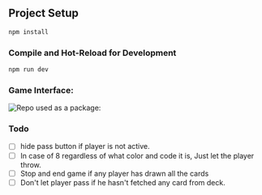 
## Project Setup

```sh
npm install
```

### Compile and Hot-Reload for Development

```sh
npm run dev
```

### Game Interface:

![Repo used as a package:](https://user-images.githubusercontent.com/49122753/217280008-ddb39a1e-a4a1-489f-a706-bab09bfb1024.png)

### Todo

- [ ] hide pass button if player is not active.
- [ ] In case of 8 regardless of what color and code it is, Just let the player throw.
- [ ] Stop and end game if any player has drawn all the cards
- [ ] Don't let player pass if he hasn't fetched any card from deck.
